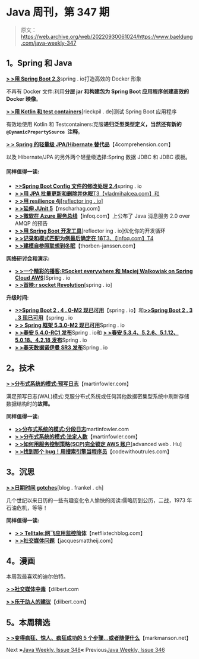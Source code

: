 # Java 周刊，第 347 期

> 原文：<https://web.archive.org/web/20220930061024/https://www.baeldung.com/java-weekly-347>

## 1。Spring 和 Java

[**> >用 Spring Boot 2.3**](https://web.archive.org/web/20220626110355/https://spring.io/blog/2020/08/14/creating-efficient-docker-images-with-spring-boot-2-3)spring . io打造高效的 Docker 形象

不再有 Docker 文件:利用**分层 jar 和构建包为 Spring Boot 应用程序创建高效的 Docker 映像**。

[**> >用 Kotlin 和 test containers**](https://web.archive.org/web/20220626110355/https://rieckpil.de/testing-spring-boot-applications-with-kotlin-and-testcontainers/)[rieckpil . de]测试 Spring Boot 应用程序

有效地使用 Kotlin 和 Testcontainers:克服**递归泛型类型定义，当然还有新的`@DynamicPropertySource `注释**。

[**> > Spring 的轻量级 JPA/Hibernate 替代品**](https://web.archive.org/web/20220626110355/https://4comprehension.com/lightweight-jpa-hibernate-alternatives/?utm_source=feedly&utm_medium=rss&utm_campaign=lightweight-jpa-hibernate-alternatives)【4comprehension.com】

以及 Hibernate/JPA 的另外两个轻量级选择:Spring 数据 JDBC 和 JDBC 模板。

#### 同样值得一读:

*   [**>>Spring Boot Config 文件的修改处理 2.4**](https://web.archive.org/web/20220626110355/https://spring.io/blog/2020/08/14/config-file-processing-in-spring-boot-2-4)spring . io
*   [**> >用 JPA 批量更新和删除并休眠**T3【vladmihalcea.com】和](https://web.archive.org/web/20220626110355/https://vladmihalcea.com/bulk-update-delete-jpa-hibernate/)
*   [**> >用 resilience 4j**[reflector ing . io]](https://web.archive.org/web/20220626110355/https://reflectoring.io/time-limiting-with-resilience4j/)
*   [**> >延伸 JUnit 5**](https://web.archive.org/web/20220626110355/https://www.mscharhag.com/java/junit5-custom-extensions)【mscharhag.com】
*   [**> >微软在 Azure 服务总线**](https://web.archive.org/web/20220626110355/https://www.infoq.com/news/2020/08/jms-2-amqp-service-bus-preview/?utm_campaign=infoq_content&utm_source=infoq&utm_medium=feed&utm_term=Java)【infoq.com】上公布了 Java 消息服务 2.0 over AMQP 的预告
*   [**> >用 Spring Boot 开发工具**](https://web.archive.org/web/20220626110355/https://reflectoring.io/spring-boot-dev-tools/)[reflector ing . io]优化你的开发循环
*   [**> >记录和模式匹配为例最后确定在 16**T3、【infoq.com】T4](https://web.archive.org/web/20220626110355/https://www.infoq.com/news/2020/08/java16-records-instanceof/?utm_campaign=infoq_content&utm_source=infoq&utm_medium=feed&utm_term=Java)
*   [**> >建模自参照联想到冬眠**](https://web.archive.org/web/20220626110355/https://thorben-janssen.com/self-referencing-associations/)【thorben-janssen.com】

**网络研讨会和演示:**

*   [**> >一个精彩的播客:RSocket everywhere 和 Maciej Walkowiak on Spring Cloud AWS**](https://web.archive.org/web/20220626110355/https://spring.io/blog/2020/08/14/a-bootiful-podcast-rsocket-everywhere-and-maciej-walkowiak-on-spring-cloud-aws)[Spring . io
*   [**> >首映:r socket Revolution**](https://web.archive.org/web/20220626110355/https://spring.io/blog/2020/08/13/premiering-the-rsocket-revolution)[spring . io]

**升级时间:**

*   [**>>Spring Boot 2 . 4 . 0-M2 现已可用**](https://web.archive.org/web/20220626110355/https://spring.io/blog/2020/08/14/spring-boot-2-4-0-m2-is-now-available)【spring . io】和[**>>Spring Boot 2 . 3 . 3 现已可用**](https://web.archive.org/web/20220626110355/https://spring.io/blog/2020/08/13/spring-boot-2-3-3-available-now)【spring . io
*   [**> > Spring 框架 5.3.0-M2 现已可用**](https://web.archive.org/web/20220626110355/https://spring.io/blog/2020/08/11/spring-framework-5-3-0-m2-available-now)Spring . io
*   [**> >春安 5.4.0-RC1 发布**](https://web.archive.org/web/20220626110355/https://spring.io/blog/2020/08/14/spring-security-5-4-0-rc1-released)Spring . io和 [**> >春安 5.3.4、5.2.6、5.1.12、5.0.18、4.2.18 发布**](https://web.archive.org/web/20220626110355/https://spring.io/blog/2020/08/12/spring-security-5-3-4-5-2-6-5-1-12-5-0-18-4-2-18-released)Spring . io
*   [**> >春天数据诺伊曼 SR3 发布**](https://web.archive.org/web/20220626110355/https://spring.io/blog/2020/08/12/spring-data-neumann-sr3-released)Spring . io

## 2。技术

[**> >分布式系统的模式:预写日志**](https://web.archive.org/web/20220626110355/https://martinfowler.com/articles/patterns-of-distributed-systems/wal.html)【martinfowler.com】

满足预写日志(WAL)模式:克服分布式系统或任何其他数据密集型系统中刷新存储数据结构时的**故障。**

**同样值得一读:**

*   [**>>**](https://web.archive.org/web/20220626110355/https://martinfowler.com/articles/patterns-of-distributed-systems/wal.html)[**分布式系统的模式:分段日志**](https://web.archive.org/web/20220626110355/https://martinfowler.com/articles/patterns-of-distributed-systems/log-segmentation.html)martinfowler.com
*   [**> >分布式系统的模式:法定人数**](https://web.archive.org/web/20220626110355/https://martinfowler.com/articles/patterns-of-distributed-systems/quorum.html)【martinfowler.com】
*   [**> >如何用服务控制策略(SCP)完全锁定 AWS 账户**](https://web.archive.org/web/20220626110355/https://advancedweb.hu/how-to-completely-lock-down-an-aws-account-with-a-service-control-policy-scp/)[advanced web . Hu]
*   [**> >找到那个 bug！用搜索引擎当程序员**](https://web.archive.org/web/20220626110355/https://codewithoutrules.com/2020/08/17/search-engine-programmers/)【codewithoutrules.com】

## 3。沉思

[**> >日期时间 gotches**](https://web.archive.org/web/20220626110355/https://blog.frankel.ch/date-time-gotchas/)[blog . frankel . ch]

几个世纪以来日历的一些有趣变化令人愉快的阅读:儒略历到公历，二战，1973 年石油危机，等等！

**同样值得一读:**

*   [**> > Telltale:网飞应用监控简体**](https://web.archive.org/web/20220626110355/https://netflixtechblog.com/telltale-netflix-application-monitoring-simplified-5c08bfa780ba)【netflixtechblog.com】
*   [**> >社交媒体问题**](https://web.archive.org/web/20220626110355/https://jacquesmattheij.com/the-social-media-problem/)【jacquesmattheij.com】

## 4。漫画

本周我最喜欢的迪尔伯特。

[**> >社交媒体中毒**](https://web.archive.org/web/20220626110355/https://dilbert.com/strip/2020-08-18)【dilbert.com

[**> >乐于助人的建议**](https://web.archive.org/web/20220626110355/https://dilbert.com/strip/2020-08-12)【dilbert.com】

## 5。本周精选

**[> >变得疯狂、惊人、疯狂成功的 5 个步骤…或者随便什么](https://web.archive.org/web/20220626110355/https://markmanson.net/how-to-be-insanely-successful)**【markmanson.net】

Next **»**[Java Weekly, Issue 348](/web/20220626110355/https://www.baeldung.com/java-weekly-348)**«** Previous[Java Weekly, Issue 346](/web/20220626110355/https://www.baeldung.com/java-weekly-346)